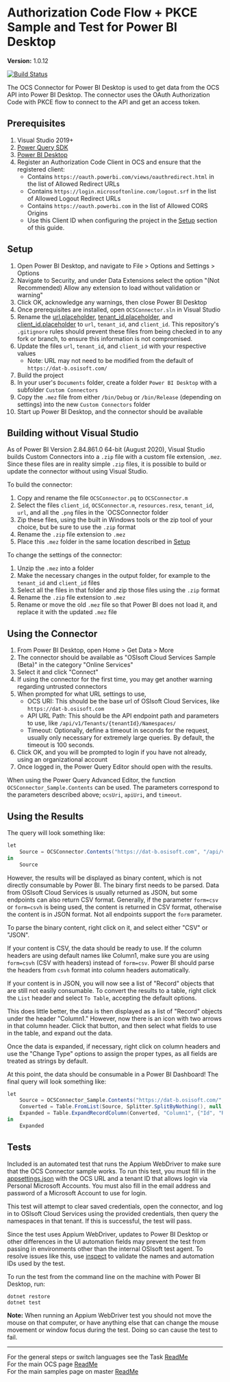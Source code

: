# Authorization Code Flow + PKCE Sample and Test for Power BI Desktop

**Version:** 1.0.12

[![Build Status](https://dev.azure.com/osieng/engineering/_apis/build/status/product-readiness/OCS/osisoft.sample-ocs-authentication_authorization-powerbi?repoName=osisoft%2Fsample-ocs-authentication_authorization-powerbi&branchName=master)](https://dev.azure.com/osieng/engineering/_build/latest?definitionId=2608&repoName=osisoft%2Fsample-ocs-authentication_authorization-powerbi&branchName=master)

The OCS Connector for Power BI Desktop is used to get data from the OCS API into Power BI Desktop. The connector uses the OAuth Authorization Code with PKCE flow to connect to the API and get an access token.

## Prerequisites

1. Visual Studio 2019+
1. [Power Query SDK](https://marketplace.visualstudio.com/items?itemName=Dakahn.PowerQuerySDK)
1. [Power BI Desktop](https://powerbi.microsoft.com/en-us/desktop/)
1. Register an Authorization Code Client in OCS and ensure that the registered client:
   - Contains `https://oauth.powerbi.com/views/oauthredirect.html` in the list of Allowed Redirect URLs
   - Contains `https://login.microsoftonline.com/logout.srf` in the list of Allowed Logout Redirect URLs
   - Contains `https://oauth.powerbi.com` in the list of Allowed CORS Origins
   - Use this Client ID when configuring the project in the [Setup](#Setup) section of this guide.

## Setup

1. Open Power BI Desktop, and navigate to File > Options and Settings > Options
1. Navigate to Security, and under Data Extensions select the option "(Not Recommended) Allow any extension to load without validation or warning"
1. Click OK, acknowledge any warnings, then close Power BI Desktop
1. Once prerequisites are installed, open `OCSConnector.sln` in Visual Studio
1. Rename the [url.placeholder](OCSConnector/url.placeholder), [tenant_id.placeholder](OCSConnector/tenant_id.placeholder), and [client_id.placeholder](OCSConnector/client_id.placeholder) to `url`, `tenant_id`, and `client_id`. This repository's `.gitignore` rules should prevent these files from being checked in to any fork or branch, to ensure this information is not compromised.
1. Update the files `url`, `tenant_id`, and `client_id` with your respective values
   - Note: URL may not need to be modified from the default of `https://dat-b.osisoft.com/`
1. Build the project
1. In your user's `Documents` folder, create a folder `Power BI Desktop` with a subfolder `Custom Connectors`
1. Copy the `.mez` file from either `/bin/Debug` or `/bin/Release` (depending on settings) into the new `Custom Connectors` folder
1. Start up Power BI Desktop, and the connector should be available

## Building without Visual Studio

As of Power BI Version 2.84.861.0 64-bit (August 2020), Visual Studio builds Custom Connectors into a `.zip` file with a custom file extension, `.mez`. Since these files are in reality simple `.zip` files, it is possible to build or update the connector without using Visual Studio.

To build the connector:

1. Copy and rename the file `OCSConnector.pq` to `OCSConnector.m`
1. Select the files `client_id`, `OCSConnector.m`, `resources.resx`, `tenant_id`, `url`, and all the `.png` files in the `OCSConnector folder
1. Zip these files, using the built in Windows tools or the zip tool of your choice, but be sure to use the `.zip` format
1. Rename the `.zip` file extension to `.mez`
1. Place this `.mez` folder in the same location described in [Setup](#Setup)

To change the settings of the connector:

1. Unzip the `.mez` into a folder
1. Make the necessary changes in the output folder, for example to the `tenant_id` and `client_id` files
1. Select all the files in that folder and zip those files using the `.zip` format
1. Rename the `.zip` file extension to `.mez`
1. Rename or move the old `.mez` file so that Power BI does not load it, and replace it with the updated `.mez` file

## Using the Connector

1. From Power BI Desktop, open Home > Get Data > More
1. The connector should be available as "OSIsoft Cloud Services Sample (Beta)" in the category "Online Services"
1. Select it and click "Connect"
1. If using the connector for the first time, you may get another warning regarding untrusted connectors
1. When prompted for what URL settings to use,
   - OCS URI: This should be the base url of OSIsoft Cloud Services, like `https://dat-b.osisoft.com`
   - API URL Path: This should be the API endpoint path and parameters to use, like `/api/v1/Tenants/{tenantId}/Namespaces/`
   - Timeout: Optionally, define a timeout in seconds for the request, usually only necessary for extremely large queries. By default, the timeout is 100 seconds.
1. Click OK, and you will be prompted to login if you have not already, using an organizational account
1. Once logged in, the Power Query Editor should open with the results.

When using the Power Query Advanced Editor, the function `OCSConnector_Sample.Contents` can be used. The parameters correspond to the parameters described above; `ocsUri`, `apiUri`, and `timeout`.

## Using the Results

The query will look something like:

```C#
let
    Source = OCSConnector.Contents("https://dat-b.osisoft.com", "/api/v1/Tenants/{tenantid}/")
in
    Source
```

However, the results will be displayed as binary content, which is not directly consumable by Power BI. The binary first needs to be parsed. Data from OSIsoft Cloud Services is usually returned as JSON, but some endpoints can also return CSV format. Generally, if the parameter `form=csv` or `form=csvh` is being used, the content is returned in CSV format, otherwise the content is in JSON format. Not all endpoints support the `form` parameter.

To parse the binary content, right click on it, and select either "CSV" or "JSON".

If your content is CSV, the data should be ready to use. If the column headers are using default names like Column1, make sure you are using `form=csvh` (CSV with headers) instead of `form=csv`. Power BI should parse the headers from `csvh` format into column headers automatically.

If your content is in JSON, you will now see a list of "Record" objects that are still not easily consumable. To convert the results to a table, right click the `List` header and select `To Table`, accepting the default options.

This does little better, the data is then displayed as a list of "Record" objects under the header "Column1." However, now there is an icon with two arrows in that column header. Click that button, and then select what fields to use in the table, and expand out the data.

Once the data is expanded, if necessary, right click on column headers and use the "Change Type" options to assign the proper types, as all fields are treated as strings by default.

At this point, the data should be consumable in a Power BI Dashboard! The final query will look something like:

```C#
let
    Source = OCSConnector_Sample.Contents("https://dat-b.osisoft.com/", "api/v1/Tenants/{tenantid}/Namespaces/"),
    Converted = Table.FromList(Source, Splitter.SplitByNothing(), null, null, ExtraValues.Error),
    Expanded = Table.ExpandRecordColumn(Converted, "Column1", {"Id", "Region", "Self", "Description", "State"}, {"Column1.Id", "Column1.Region", "Column1.Self", "Column1.Description", "Column1.State"})
in
    Expanded
```

## Tests

Included is an automated test that runs the Appium WebDriver to make sure that the OCS Connector sample works. To run this test, you must fill in the [appsettings.json](OCSConnectorTest/appsettings.json) with the OCS URL and a tenant ID that allows login via Personal Microsoft Accounts. You must also fill in the email address and password of a Microsoft Account to use for login.

This test will attempt to clear saved credentials, open the connector, and log in to OSIsoft Cloud Services using the provided credentials, then query the namespaces in that tenant. If this is successful, the test will pass.

Since the test uses Appium WebDriver, updates to Power BI Desktop or other differences in the UI automation fields may prevent the test from passing in environments other than the internal OSIsoft test agent. To resolve issues like this, use [inspect](https://docs.microsoft.com/en-us/windows/win32/winauto/inspect-objects) to validate the names and automation IDs used by the test.

To run the test from the command line on the machine with Power BI Desktop, run:

```shell
dotnet restore
dotnet test
```

**Note:** When running an Appium WebDriver test you should not move the mouse on that computer, or have anything else that can change the mouse movement or window focus during the test. Doing so can cause the test to fail.

---

For the general steps or switch languages see the Task [ReadMe](../../../)  
For the main OCS page [ReadMe](https://github.com/osisoft/OSI-Samples-OCS)  
For the main samples page on master [ReadMe](https://github.com/osisoft/OSI-Samples)
